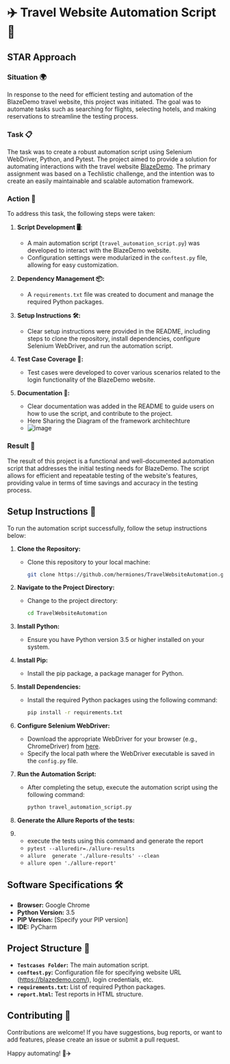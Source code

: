 # ✈️ Travel Website Automation Script 🤖

## STAR Approach

### Situation 🌍

In response to the need for efficient testing and automation of the BlazeDemo travel website, this project was initiated. The goal was to automate tasks such as searching for flights, selecting hotels, and making reservations to streamline the testing process.

### Task 📋

The task was to create a robust automation script using Selenium WebDriver, Python, and Pytest. The project aimed to provide a solution for automating interactions with the travel website [BlazeDemo](https://blazedemo.com/). The primary assignment was based on a Techlistic challenge, and the intention was to create an easily maintainable and scalable automation framework.

### Action 🚀

To address this task, the following steps were taken:

1. **Script Development 🖥️:**
   - A main automation script (`travel_automation_script.py`) was developed to interact with the BlazeDemo website.
   - Configuration settings were modularized in the `conftest.py` file, allowing for easy customization.

2. **Dependency Management 📦:**
   - A `requirements.txt` file was created to document and manage the required Python packages.

3. **Setup Instructions 🛠️:**
   - Clear setup instructions were provided in the README, including steps to clone the repository, install dependencies, configure Selenium WebDriver, and run the automation script.

4. **Test Case Coverage 🧪:**
   - Test cases were developed to cover various scenarios related to the login functionality of the BlazeDemo website.

5. **Documentation  📝:**
   - Clear documentation was added in the README to guide users on how to use the script, and contribute to the project.
   - Here Sharing the Diagram of the framework architechture
   - ![image](https://github.com/hermiones/TravelWebsiteAutomation/assets/66077382/11941aee-90f0-4cc5-85e6-787408758db3)


### Result 🌟

The result of this project is a functional and well-documented automation script that addresses the initial testing needs for BlazeDemo. The script allows for efficient and repeatable testing of the website's features, providing value in terms of time savings and accuracy in the testing process.

## Setup Instructions 🚀

To run the automation script successfully, follow the setup instructions below:

1. **Clone the Repository:**
   - Clone this repository to your local machine:
     ```bash
     git clone https://github.com/hermiones/TravelWebsiteAutomation.git
     ```

2. **Navigate to the Project Directory:**
   - Change to the project directory:
     ```bash
     cd TravelWebsiteAutomation
     ```

3. **Install Python:**
   - Ensure you have Python version 3.5 or higher installed on your system.

4. **Install Pip:**
   - Install the pip package, a package manager for Python.

5. **Install Dependencies:**
   - Install the required Python packages using the following command:
     ```bash
     pip install -r requirements.txt
     ```

6. **Configure Selenium WebDriver:**
   - Download the appropriate WebDriver for your browser (e.g., ChromeDriver) from [here](https://chromedriver.chromium.org/).
   - Specify the local path where the WebDriver executable is saved in the `config.py` file.

7. **Run the Automation Script:**
   - After completing the setup, execute the automation script using the following command:
     ```bash
     python travel_automation_script.py
     ```
8. **Generate the Allure Reports of the tests:**
9. - execute the tests using this command and generate the report
   - ```pytest --alluredir=./allure-results```
   - ```allure  generate './allure-results' --clean  ``` 
   - ``` allure open './allure-report' ```

## Software Specifications 🛠️

- **Browser:** Google Chrome
- **Python Version:** 3.5
- **PIP Version:** [Specify your PIP version]
- **IDE:** PyCharm

## Project Structure 📂

- **`Testcases Folder`:** The main automation script.
- **`conftest.py`:** Configuration file for specifying website URL (https://blazedemo.com/), login credentials, etc.
- **`requirements.txt`:** List of required Python packages.
- **`report.html`:** Test reports in HTML structure. 

## Contributing 🤝

Contributions are welcome! If you have suggestions, bug reports, or want to add features, please create an issue or submit a pull request.

Happy automating! 🤖✈️
